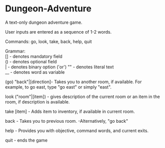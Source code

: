 # Dungeon-Adventure
A text-only dungeon adventure game.

User inputs are entered as a sequence of 1-2 words.

Commands: go, look, take, back, help, quit

Grammar:     
[] - denotes mandatory field  
() - denotes optional field  
| - denotes binary option ('or')
"" - denotes literal text    
__ - denotes word as variable  

(go) "back"|[direction]- Takes you to another room, if available. For example, to go east, type "go east" or simply "east".

look ("room"|[item]) - gives description of the current room or an item in the room, if description is available.

take [item] - Adds item to inventory, if available in current room.  

back - Takes you to previous room. 
  -Alternatively, "go back"
  
help - Provides you with objective, command words, and current exits. 

quit - ends the game  
